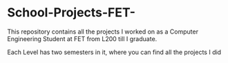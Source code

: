 # School-Projects-FET-
This repository contains all the projects I worked on as a Computer Engineering Student at FET from L200 till I graduate. <br>

Each Level has two semesters in it, where you can find all the projects I did 

